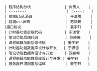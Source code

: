     | 程序结构分块               | 负责人    |  
    | --------                  | :----:   |
    | 前端html源码               | 于潇雪    |  
    | 前端css源码                | 苏颖晞    |
    |接口协议                    | 姜宇轩    |   
    | 计时器功能后端代码          | 于潇雪    |
    | 笔记功能后端代码            | 苏颖晞    |
    | 课程编辑功能后端代码        | 姜宇轩    |
    | 计时器功能数据库设计与开发   | 于潇雪    | 
    | 笔记功能数据库设计与开发     | 苏颖晞    |  
    | 课程编辑功能数据库设计与开发 | 姜宇轩    | 
    | 服务器环境配置与运维         | 姜宇轩   |